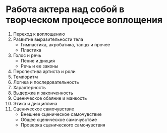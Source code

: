 # Работа актера над собой в творческом процессе воплощения
1. Переход к воплощению
2. Развитие выразительности тела
    - Гимнастика, акробатика, танцы и прочее
    - Пластика
3. Голос и речь
    - Пение и дикция
    - Речь и ее законы
4. Перспектива артиста и роли
5. Темпоритм
6. Логика и последовательность
7. Характерность
8. Выдержка и законченность
9. Сценическое обаяние и манкость
10. Этика и дисциплина
11. Сценическое самочувствие
    - Внешнее сценическое самочувствие
    - Общее сценическое самочувствие
    - Проверка сценического самочувствия
